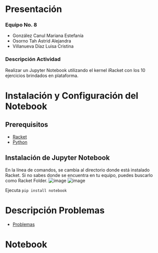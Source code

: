 # Presentación
### **Equipo No. 8** 
- González Canul Mariana Estefanía 
- Osorno Tah Astrid Alejandra
- Villanueva Díaz Luisa Cristina

### Descripción Actividad
Realizar un Jupyter Notebook utilizando el kernel iRacket con los 10 ejercicios brindados en plataforma.

# Instalación y Configuración del Notebook
## **Prerequisitos**
- [Racket](https://racket-lang.org/)
- [Python](https://www.python.org/downloads/)

## **Instalación de Jupyter Notebook**
En la línea de comandos, se cambia al directorio donde está instalado Racket. Si no sabes donde se encuentra en tu equipo, puedes buscarlo como Racket Folder.
![image](https://github.com/marglezc/Programacion-Funcional-EQ08/assets/144637940/977ed8fc-482e-4692-9fe4-b13920b683fc)
![image](https://github.com/marglezc/Programacion-Funcional-EQ08/assets/144637940/2d269d07-29ac-4104-a5f2-2683000869ab)

Ejecuta
`pip install notebook`

# Descripción Problemas
- [Problemas](https://github.com/marglezc/Programacion-Funcional-EQ08/blob/Archivos/Ejecuci%C3%B3nProblemas.md)
# Notebook
